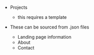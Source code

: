 - Projects

  - this requires a template

- These can be sourced from .json files
  - Landing page information
  - About
  - Contact
